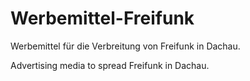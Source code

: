 # Werbemittel-Freifunk
Werbemittel für die Verbreitung von Freifunk in Dachau.


Advertising media to spread Freifunk in Dachau.
